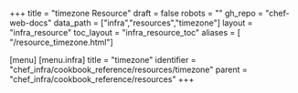 +++
title = "timezone Resource"
draft = false
robots = ""
gh_repo = "chef-web-docs"
data_path = ["infra","resources","timezone"]
layout = "infra_resource"
toc_layout = "infra_resource_toc"
aliases = [ "/resource_timezone.html"]

[menu]
  [menu.infra]
    title = "timezone"
    identifier = "chef_infra/cookbook_reference/resources/timezone"
    parent = "chef_infra/cookbook_reference/resources"
+++

<!-- The contents of this page are automatically generated from the timezone.yaml file in the data directory. -->
<!-- To suggest a change, edit the https://github.com/chef/chef/blob/main/lib/chef/resource/timezone.rb file
      and submit a pull request to the https://github.com/chef/chef repository. -->
